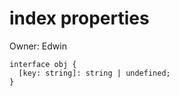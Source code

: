 # index properties

Owner: Edwin

```tsx
interface obj {
  [key: string]: string | undefined;
}

```